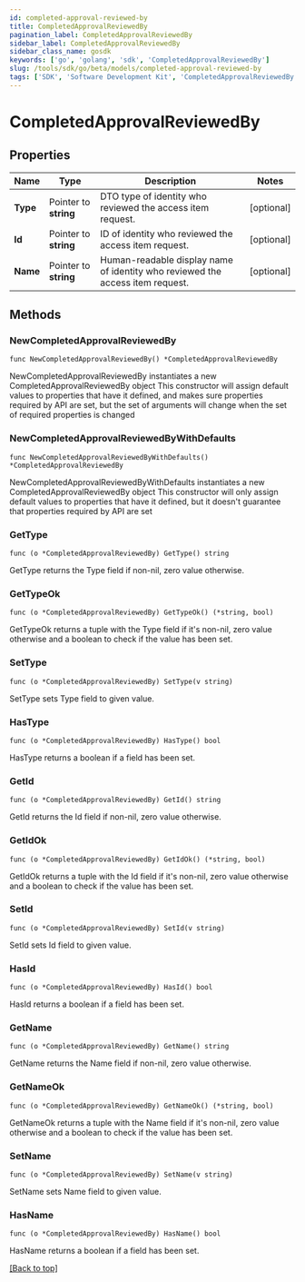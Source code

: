 ```yaml
---
id: completed-approval-reviewed-by
title: CompletedApprovalReviewedBy
pagination_label: CompletedApprovalReviewedBy
sidebar_label: CompletedApprovalReviewedBy
sidebar_class_name: gosdk
keywords: ['go', 'golang', 'sdk', 'CompletedApprovalReviewedBy'] 
slug: /tools/sdk/go/beta/models/completed-approval-reviewed-by
tags: ['SDK', 'Software Development Kit', 'CompletedApprovalReviewedBy']
---
```


# CompletedApprovalReviewedBy

## Properties

Name | Type | Description | Notes
------------ | ------------- | ------------- | -------------
**Type** | Pointer to **string** | DTO type of identity who reviewed the access item request. | [optional] 
**Id** | Pointer to **string** | ID of identity who reviewed the access item request. | [optional] 
**Name** | Pointer to **string** | Human-readable display name of identity who reviewed the access item request. | [optional] 

## Methods

### NewCompletedApprovalReviewedBy

`func NewCompletedApprovalReviewedBy() *CompletedApprovalReviewedBy`

NewCompletedApprovalReviewedBy instantiates a new CompletedApprovalReviewedBy object
This constructor will assign default values to properties that have it defined,
and makes sure properties required by API are set, but the set of arguments
will change when the set of required properties is changed

### NewCompletedApprovalReviewedByWithDefaults

`func NewCompletedApprovalReviewedByWithDefaults() *CompletedApprovalReviewedBy`

NewCompletedApprovalReviewedByWithDefaults instantiates a new CompletedApprovalReviewedBy object
This constructor will only assign default values to properties that have it defined,
but it doesn't guarantee that properties required by API are set

### GetType

`func (o *CompletedApprovalReviewedBy) GetType() string`

GetType returns the Type field if non-nil, zero value otherwise.

### GetTypeOk

`func (o *CompletedApprovalReviewedBy) GetTypeOk() (*string, bool)`

GetTypeOk returns a tuple with the Type field if it's non-nil, zero value otherwise
and a boolean to check if the value has been set.

### SetType

`func (o *CompletedApprovalReviewedBy) SetType(v string)`

SetType sets Type field to given value.

### HasType

`func (o *CompletedApprovalReviewedBy) HasType() bool`

HasType returns a boolean if a field has been set.

### GetId

`func (o *CompletedApprovalReviewedBy) GetId() string`

GetId returns the Id field if non-nil, zero value otherwise.

### GetIdOk

`func (o *CompletedApprovalReviewedBy) GetIdOk() (*string, bool)`

GetIdOk returns a tuple with the Id field if it's non-nil, zero value otherwise
and a boolean to check if the value has been set.

### SetId

`func (o *CompletedApprovalReviewedBy) SetId(v string)`

SetId sets Id field to given value.

### HasId

`func (o *CompletedApprovalReviewedBy) HasId() bool`

HasId returns a boolean if a field has been set.

### GetName

`func (o *CompletedApprovalReviewedBy) GetName() string`

GetName returns the Name field if non-nil, zero value otherwise.

### GetNameOk

`func (o *CompletedApprovalReviewedBy) GetNameOk() (*string, bool)`

GetNameOk returns a tuple with the Name field if it's non-nil, zero value otherwise
and a boolean to check if the value has been set.

### SetName

`func (o *CompletedApprovalReviewedBy) SetName(v string)`

SetName sets Name field to given value.

### HasName

`func (o *CompletedApprovalReviewedBy) HasName() bool`

HasName returns a boolean if a field has been set.


[[Back to top]](#) 


